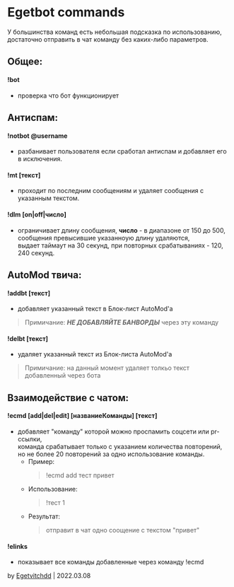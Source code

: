 # Egetbot commands

У большинства команд есть небольшая подсказка по использованию, достаточно отправить в чат команду без каких-либо параметров.



## Общее:
#### !bot
- проверка что бот функционирует



## Антиспам:
#### !notbot @username
- разбанивает пользователя если сработал антиспам и добавляет его в исключения.
#### !mt [текст]
- проходит по последним сообщениям и удаляет сообщения с указанным текстом.
#### !dlm [on|off|число]
- ограничивает длину сообщения, **число** - в диапазоне от 150 до 500,   
сообщения превысившие указанноую длину удаляются,   
выдает таймаут на 30 секунд, при повторных срабатываниях - 120, 240 секунд.   



## AutoMod твича:

#### !addbt [текст]
- добавляет указанный текст в Блок-лист AutoMod'а
> Примичание: ***НЕ ДОБАВЛЯЙТЕ БАНВОРДЫ*** через эту команду
#### !delbt [текст]
- удаляет указанный текст из Блок-листа AutoMod'а
> Примичание: на данный момент удаляет толкьо текст добавленный через бота

   
## Взаимодействие с чатом:

#### !ecmd [add|del|edit] [названиеКоманды] [текст]
- добавляет "команду" которой можно проспамить соцсети или pr-ссылки,   
	команда срабатывает только с указанием количества повторений,   
	но не более 20 повторений за одно использование команды.
  - Пример:
    > !ecmd add тест привет   
  - Использование:   
    > !тест 1   
  - Результат:   
    > отправит в чат одно соощение с текстом "привет"   
#### !elinks
- показывает все команды добавленные через команду !ecmd


by [Egetvitchdd](https://www.twitch.tv/egetvitchdd) | 2022.03.08
